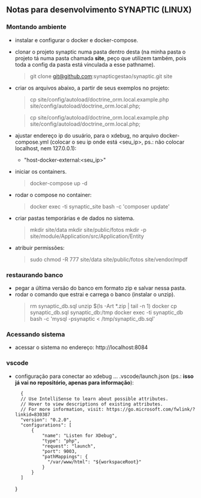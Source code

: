 ## Notas para desenvolvimento SYNAPTIC (LINUX)
### Montando ambiente
 - instalar e configurar o docker e docker-compose.
 - clonar o projeto synaptic numa pasta dentro desta (na minha pasta o projeto tá numa pasta chamada **site**, peço que utilizem também, pois toda a config da pasta está vinculada a esse pathname).
	> git clone git@github.com:synapticgestao/synaptic.git site
 - criar os arquivos abaixo, a partir de seus exemplos no projeto:
	 > cp site/config/autoload/doctrine_orm.local.example.php site/config/autoload/doctrine_orm.local.php; 
	 
	> cp site/config/autoload/doctrine_orm.local.example.php site/config/autoload/doctrine_orm.local.php; 
- ajustar endereço ip do usuário, para o xdebug, no arquivo docker-compose.yml (colocar o seu ip onde está <seu_ip>, ps.: não colocar localhost, nem 127.0.0.1):
	- "host-docker-external:<seu_ip>"
- iniciar os containers.
	> docker-compose up -d
- rodar o compose no container:
	> docker exec -ti synaptic_site bash -c 'composer update'
- criar pastas temporárias e de dados no sistema.
	> mkdir site/data
	> mkdir site/public/fotos
	> mkdir -p site/module/Application/src/Application/Entity
- atribuir permissões:
	> sudo chmod -R 777 site/data site/public/fotos site/vendor/mpdf
### restaurando banco
- pegar a última versão do banco em formato zip e salvar nessa pasta.
- rodar o comando que estrai e carrega o banco (instalar o unzip).
	> rm synaptic_db.sql
	> unzip $(ls -Art *.zip | tail -n 1)
	> docker cp synaptic_db.sql synaptic_db:/tmp
	> docker exec -ti synaptic_db bash -c 'mysql -psynaptic < /tmp/synaptic_db.sql'
### Acessando sistema
- acessar o sistema no endereço: http://localhost:8084
### vscode
- configuração para conectar ao xdebug ... .vscode/launch.json (ps.: **isso já vai no repositório, apenas para informação**):

        {
        // Use IntelliSense to learn about possible attributes.
        // Hover to view descriptions of existing attributes.
        // For more information, visit: https://go.microsoft.com/fwlink/?linkid=830387
        "version": "0.2.0",
        "configurations": [
            {
                "name": "Listen for XDebug",
                "type": "php",
                "request": "launch",
                "port": 9003,
                "pathMappings": {
                  "/var/www/html": "${workspaceRoot}"
                }
            }
        ]
    }
